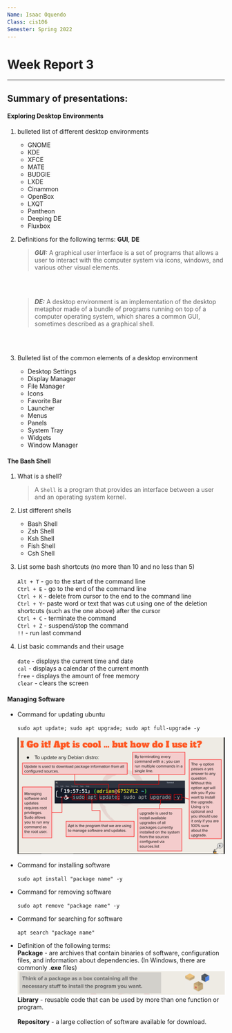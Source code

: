 ```yaml
---
Name: Isaac Oquendo
Class: cis106
Semester: Spring 2022
---
```


# Week Report 3
---
## Summary of presentations:
  
#### Exploring Desktop Environments

1. bulleted list of different desktop environments
   * GNOME
   * KDE
   * XFCE
   * MATE
   * BUDGIE
   * LXDE
   * Cinammon
   * OpenBox
   * LXQT
   * Pantheon
   * Deeping DE
   * Fluxbox
  
2. Definitions for the following terms: **GUI**, **DE**

    >_**GUI:**_ A graphical user interface is a set of programs that allows a user to interact with the computer system via icons, windows, and various other visual elements.
    <br/>
    <br/>
    
   > _**DE:**_ A desktop environment is an implementation of the desktop metaphor made of a bundle of programs running on top of a computer operating system, which shares a common GUI, sometimes described as a graphical shell.
   
<br/>
<br/>

3. Bulleted list of the common elements of a desktop environment

   * Desktop Settings
   * Display Manager
   * File Manager
   * Icons
   * Favorite Bar
   * Launcher
   * Menus
   * Panels
   * System Tray
   * Widgets
   * Window Manager
  
 
#### The Bash Shell
  
1. What is a shell?

    > A `Shell` is a program that provides an interface between a user and an operating system kernel.

2. List different shells

    * Bash Shell
    * Zsh Shell
    * Ksh Shell
    * Fish Shell
    * Csh Shell <br>


3. List some bash shortcuts (no more than 10 and no less than 5) 
   <br>
   <br>
`Alt + T` - go to the start of the command line <br>
`Ctrl + E` - go to the end of the command line <br>
`Ctrl + K` - delete from cursor to the end to the command line <br>
`Ctrl + Y`- paste word or text that was cut using one of the deletion shortcuts (such as the one above) after the cursor <br>
`Ctrl + C` - terminate the command <br>
`Ctrl + Z` - suspend/stop the command <br>
`!!` - run last command <br>

4. List basic commands and their usage
    <br>
    <br>
    `date` - displays the current time and date <br>
    `cal` - displays a calendar of the current month <br>
    `free` - displays the amount of free memory <br>
    `clear` - clears the screen <br>


#### Managing Software

* Command for updating ubuntu
 
    `sudo apt update; sudo apt upgrade; sudo apt full-upgrade -y`
    <br>

    ![ubuntu-update-command-pic](ubuntu-update-command.png)

* Command for installing software

    `sudo apt install "package name" -y`

* Command for removing software

    `sudo apt remove "package name" -y`

* Command for searching for software

    `apt search "package name"`

* Definition of the following terms: <br> 
     **Package** - are archives that contain binaries of software, configuration files, and information about dependencies. (In Windows, there are commonly .**exe** files) <br>
 ![ubuntuUpdate](package-box.png) <br>
     **Library** - reusable code that can be used by more than one function or program. <br><br>
     **Repository** - a large collection of software available for download.

